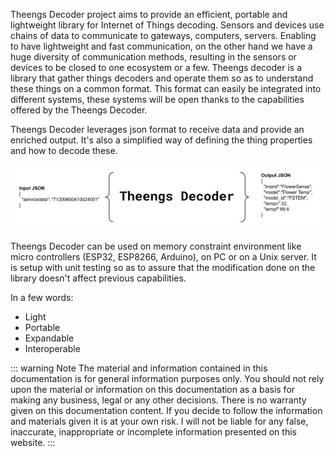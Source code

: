 Theengs Decoder project aims to provide an efficient, portable and lightweight library for Internet of Things decoding.
Sensors and devices use chains of data to communicate to gateways, computers, servers. Enabling to have lightweight and fast communication, on the other hand we have a huge diversity of communication methods, resulting in the sensors or devices to be closed to one ecosystem or a few.
Theengs decoder is a library that gather things decoders and operate them so as to understand these things on a common format. This format can easily be integrated into different systems, these systems will be open thanks to the capabilities offered by the Theengs Decoder.

Theengs Decoder leverages json format to receive data and provide an enriched output.
It's also a simplified way of defining the thing properties and how to decode these.

![Overview](./img/Theengs_decoder.jpg)

Theengs Decoder can be used on memory constraint environment like micro controllers (ESP32, ESP8266, Arduino), on PC or on a Unix server.
It is setup with unit testing so as to assure that the modification done on the library doesn't affect previous capabilities.

In a few words:
* Light
* Portable
* Expandable
* Interoperable

::: warning Note
The material and information contained in this documentation is for general information purposes only. You should not rely upon the material or information on this documentation as a basis for making any business, legal or any other decisions. There is no warranty given on this documentation content. If you decide to follow the information and materials given it is at your own risk. I will not be liable for any false, inaccurate, inappropriate or incomplete information presented on this website.
:::

